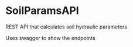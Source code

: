 ﻿# SoilParamsAPI

REST API that calculates soil hydraulic parameters

Uses swagger to show the endpoints
